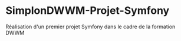 # SimplonDWWM-Projet-Symfony

Réalisation d'un premier projet Symfony dans le cadre de la formation DWWM
